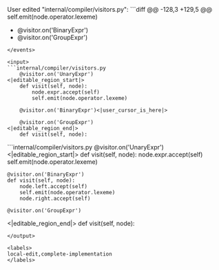 <events>
User edited "internal/compiler/visitors.py":
```diff
@@ -128,3 +129,5 @@
         self.emit(node.operator.lexeme)

+    @visitor.on('BinaryExpr')
+
     @visitor.on('GroupExpr')
```
</events>

<input>
```internal/compiler/visitors.py
    @visitor.on('UnaryExpr')
<|editable_region_start|>
    def visit(self, node):
        node.expr.accept(self)
        self.emit(node.operator.lexeme)

    @visitor.on('BinaryExpr')<|user_cursor_is_here|>

    @visitor.on('GroupExpr')
<|editable_region_end|>
    def visit(self, node):
```
</input>

<output>
```internal/compiler/visitors.py
    @visitor.on('UnaryExpr')
<|editable_region_start|>
    def visit(self, node):
        node.expr.accept(self)
        self.emit(node.operator.lexeme)

    @visitor.on('BinaryExpr')
    def visit(self, node):
        node.left.accept(self)
        self.emit(node.operator.lexeme)
        node.right.accept(self)

    @visitor.on('GroupExpr')
<|editable_region_end|>
    def visit(self, node):
```
</output>

<labels>
local-edit,complete-implementation
</labels>
